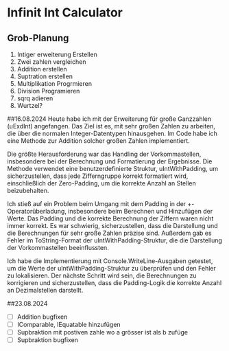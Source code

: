 # Infinit Int Calculator
## Grob-Planung

1. Intiger erweiterung Erstellen
2. Zwei zahlen vergleichen
3. Addition erstellen
4. Suptration erstellen
5. Multiplikation Progrmieren
6. Division Programieren
7. sqrq adieren
8. Wurtzel?

##16.08.2024
Heute habe ich mit der Erweiterung für große Ganzzahlen (uExdInt) angefangen. Das Ziel ist es, mit sehr großen Zahlen zu arbeiten, die über die normalen Integer-Datentypen hinausgehen. Im Code habe ich eine Methode zur Addition solcher großen Zahlen implementiert.

Die größte Herausforderung war das Handling der Vorkommastellen, insbesondere bei der Berechnung und Formatierung der Ergebnisse. Die Methode verwendet eine benutzerdefinierte Struktur, uIntWithPadding, um sicherzustellen, dass jede Zifferngruppe korrekt formatiert wird, einschließlich der Zero-Padding, um die korrekte Anzahl an Stellen beizubehalten.

Ich stieß auf ein Problem beim Umgang mit dem Padding in der +-Operatorüberladung, insbesondere beim Berechnen und Hinzufügen der Werte. Das Padding und die korrekte Berechnung der Ziffern waren nicht immer korrekt. Es war schwierig, sicherzustellen, dass die Darstellung und die Berechnungen für sehr große Zahlen präzise sind. Außerdem gab es Fehler im ToString-Format der uIntWithPadding-Struktur, die die Darstellung der Vorkommastellen beeinflussten.

Ich habe die Implementierung mit Console.WriteLine-Ausgaben getestet, um die Werte der uIntWithPadding-Struktur zu überprüfen und den Fehler zu lokalisieren. Der nächste Schritt wird sein, die Berechnungen zu korrigieren und sicherzustellen, dass die Padding-Logik die korrekte Anzahl an Dezimalstellen darstellt.

##23.08.2024
- [ ] Addition bugfixen
- [ ] IComparable<ExdInt>, IEquatable<ExdInt> hinzufügen
- [ ] Supbraktion mit postiven zahle wo a grösser ist als b zufüge
- [ ] Supbraktion bugfixen
